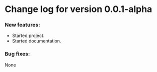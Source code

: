 # Change log for version 0.0.1-alpha
### New features:
* Started project.
* Started documentation.

### Bug fixes:
None
